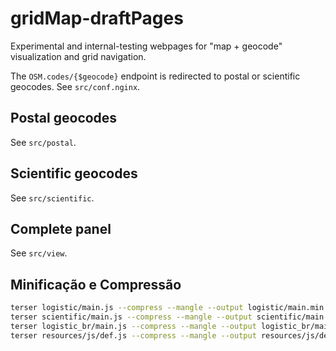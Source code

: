 # gridMap-draftPages
Experimental and internal-testing webpages for "map + geocode" visualization and grid navigation.

The `OSM.codes/{$geocode}` endpoint is redirected to postal or scientific geocodes. See `src/conf.nginx`.

## Postal geocodes
See `src/postal`.

## Scientific geocodes
See `src/scientific`.

## Complete panel

See `src/view`.

## Minificação e Compressão

```bash
terser logistic/main.js --compress --mangle --output logistic/main.min.js
terser scientific/main.js --compress --mangle --output scientific/main.min.js
terser logistic_br/main.js --compress --mangle --output logistic_br/main.min.js
terser resources/js/def.js --compress --mangle --output resources/js/def.min.js
```
